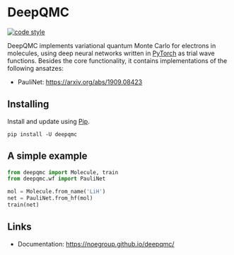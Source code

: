 # DeepQMC

[![code style](https://img.shields.io/badge/code%20style-black-202020.svg)](https://github.com/ambv/black)

DeepQMC implements variational quantum Monte Carlo for electrons in molecules, using deep neural networks written in [PyTorch](https://pytorch.org) as trial wave functions. Besides the core functionality, it contains implementations of the following ansatzes:

- PauliNet: https://arxiv.org/abs/1909.08423

## Installing

Install and update using [Pip](https://pip.pypa.io/en/stable/quickstart/).

```
pip install -U deepqmc
```

## A simple example

```python
from deepqmc import Molecule, train
from deepqmc.wf import PauliNet

mol = Molecule.from_name('LiH')
net = PauliNet.from_hf(mol)
train(net)
```

## Links

- Documentation: https://noegroup.github.io/deepqmc/

